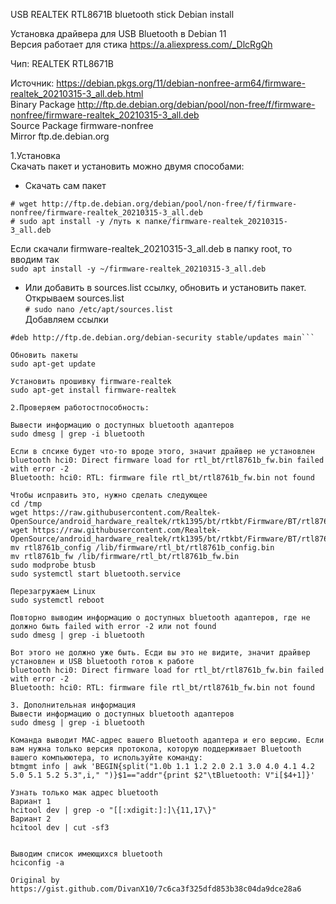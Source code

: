 USB REALTEK RTL8671B bluetooth stick Debian install <br>

Установка драйвера для USB Bluetooth в Debian 11 <br>
Версия работает для стика https://a.aliexpress.com/_DlcRgQh <br>

Чип: REALTEK RTL8671B <br>

Источник: https://debian.pkgs.org/11/debian-nonfree-arm64/firmware-realtek_20210315-3_all.deb.html <br>
Binary Package	http://ftp.de.debian.org/debian/pool/non-free/f/firmware-nonfree/firmware-realtek_20210315-3_all.deb <br>
Source Package	firmware-nonfree <br>
Mirror          ftp.de.debian.org <br>

1.Установка <br>
Скачать пакет и установить можно двумя способами: <br>

* Скачать сам пакет <br>
```
# wget http://ftp.de.debian.org/debian/pool/non-free/f/firmware-nonfree/firmware-realtek_20210315-3_all.deb
# sudo apt install -y /путь к папке/firmware-realtek_20210315-3_all.deb
```
Если скачали firmware-realtek_20210315-3_all.deb в папку root, то вводим так <br>
`sudo apt install -y ~/firmware-realtek_20210315-3_all.deb` <br>

* Или добавить в sources.list ссылку, обновить и установить пакет. <br>
Открываем sources.list <br>
`# sudo nano /etc/apt/sources.list` <br>
Добавляем ссылки <br>
```#deb http://ftp.de.debian.org/debian stable main <br>
#deb http://ftp.de.debian.org/debian-security stable/updates main```

Обновить пакеты
sudo apt-get update

Установить прошивку firmware-realtek
sudo apt-get install firmware-realtek

2.Проверяем работостпособность:

Вывести информацию о доступных bluetooth адаптеров
sudo dmesg | grep -i bluetooth

Если в спсике будет что-то вроде этого, значит драйвер не установлен
bluetooth hci0: Direct firmware load for rtl_bt/rtl8761b_fw.bin failed with error -2
Bluetooth: hci0: RTL: firmware file rtl_bt/rtl8761b_fw.bin not found

Чтобы исправить это, нужно сделать следующее
cd /tmp
wget https://raw.githubusercontent.com/Realtek-OpenSource/android_hardware_realtek/rtk1395/bt/rtkbt/Firmware/BT/rtl8761b_config
wget https://raw.githubusercontent.com/Realtek-OpenSource/android_hardware_realtek/rtk1395/bt/rtkbt/Firmware/BT/rtl8761b_fw
mv rtl8761b_config /lib/firmware/rtl_bt/rtl8761b_config.bin
mv rtl8761b_fw /lib/firmware/rtl_bt/rtl8761b_fw.bin
sudo modprobe btusb
sudo systemctl start bluetooth.service

Перезагружаем Linux
sudo systemctl reboot

Повторно выводим информацию о доступных bluetooth адаптеров, где не должно быть failed with error -2 или not found
sudo dmesg | grep -i bluetooth

Вот этого не должно уже быть. Есди вы это не видите, значит драйвер установлен и USB bluetooth готов к работе
bluetooth hci0: Direct firmware load for rtl_bt/rtl8761b_fw.bin failed with error -2
Bluetooth: hci0: RTL: firmware file rtl_bt/rtl8761b_fw.bin not found

3. Дополнительная информация
Вывести информацию о доступных bluetooth адаптеров
sudo dmesg | grep -i bluetooth

Команда выводит MAC-адрес вашего Bluetooth адаптера и его версию. Если вам нужна только версия протокола, которую поддерживает Bluetooth вашего компьюютера, то используйте команду:
btmgmt info | awk 'BEGIN{split("1.0b 1.1 1.2 2.0 2.1 3.0 4.0 4.1 4.2 5.0 5.1 5.2 5.3",i," ")}$1=="addr"{print $2"\tBluetooth: V"i[$4+1]}'

Узнать только мак адрес bluetooth
Вариант 1
hcitool dev | grep -o "[[:xdigit:]:]\{11,17\}"
Вариант 2
hcitool dev | cut -sf3


Выводим список имеющихся bluetooth
hciconfig -a

Original by https://gist.github.com/DivanX10/7c6ca3f325dfd853b38c04da9dce28a6
